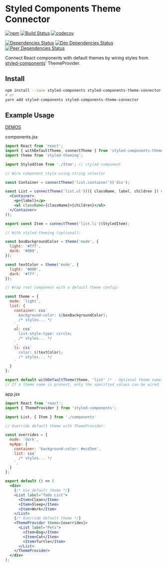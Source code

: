 # Styled Components Theme Connector

[![npm](https://img.shields.io/npm/v/styled-components-theme-connector.svg)](https://www.npmjs.com/package/styled-components-theme-connector)
[![Build Status](https://travis-ci.org/psychobolt/styled-components-theme-connector.svg?branch=master)](https://travis-ci.org/psychobolt/styled-components-theme-connector)
[![codecov](https://codecov.io/gh/psychobolt/styled-components-theme-connector/branch/master/graph/badge.svg)](https://codecov.io/gh/psychobolt/styled-components-theme-connector)

[![Dependencies Status](https://david-dm.org/psychobolt/styled-components-theme-connector.svg)](https://david-dm.org/psychobolt/styled-components-theme-connector)
[![Dev Dependencies Status](https://david-dm.org/psychobolt/styled-components-theme-connector/dev-status.svg)](https://david-dm.org/psychobolt/styled-components-theme-connector?type=dev)
[![Peer Dependencies Status](https://david-dm.org/psychobolt/styled-components-theme-connector/peer-status.svg)](https://david-dm.org/psychobolt/styled-components-theme-connector?type=peer)

Connect React components with default themes by wiring styles from [styled-components](https://www.styled-components.com)' ThemeProvider.

## Install

```sh
npm install --save styled-components styled-components-theme-connector
# or
yarn add styled-components styled-components-theme-connector
```

## Example Usage

[DEMOS](https://psychobolt.github.io/styled-components-theme-connector/)

components.jsx
```jsx
import React from 'react';
import { withDefaultTheme, connectTheme } from 'styled-components-theme-connector';
import theme from 'styled-theming';

import StyledItem from './Item'; // styled component

// Wire component style using string selector

const Container = connectTheme('list.container')('div');

const List = connectTheme('list.ul')(({ className, label, children }) => (
  <Container>
    <p>{label}</p>
    <ul className={className}>{children}</ul>
  </Container>
));

export const Item = connectTheme('list.li')(StyledItem);

// With styled-theming (optional):

const boxBackgroundColor = theme('mode', { 
  light: '#fff',
  dark: '#000',
});

const textColor = theme('mode', { 
  light: '#000',
  dark: '#fff',
});

// Wrap root component with a default theme config:

const theme = {
  mode: 'light',
  list: {
    container: css`
      background-color: ${boxBackgroundColor};
      /* styles... */
    `,
    ul: css`
      list-style-type: circle;
      /* styles... */
    `,
    li: css`
      color: ${textColor};
      /* styles... */
    `
  }
};

export default withDefaultTheme(theme, 'list' /* - Optional theme name(s): 'theme' or ['themeComp1', 'themeComp2'] */)(List);
// If a theme name is present, only the specified values can be wired. Other properties can be accessed manually e.g. css`${({ theme }) => theme.mode}`
```

app.jsx
```jsx
import React from 'react';
import { ThemeProvider } from 'styled-components';

import List, { Item } from './components'

// Override default theme with ThemeProvider:

const overrides = {
  mode: 'dark',
  myApp: {
    container: 'background-color: #ecd3ee',
    list: css`
      /* styles... */
    `,
  }
};

export default () => (
  <div>
    {/* Use default theme */}
    <List label="Todo List">
      <Item>Clean</Item>
      <Item>Sleep</Item>
      <Item>Work</Item>
    </List>
    {/* Override default theme */}
    <ThemeProvider theme={overrides}>
      <List label="Pets">
        <Item>Dog</Item>
        <Item>Cat</Item>
        <Item>Turtle</Item>
      </List>
    </ThemeProvider>
  </div>
);
```